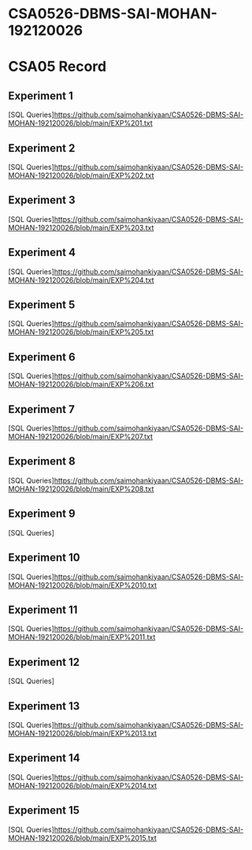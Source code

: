 # CSA0526-DBMS-SAI-MOHAN-192120026
# CSA05 Record
## Experiment 1
[SQL Queries]https://github.com/saimohankiyaan/CSA0526-DBMS-SAI-MOHAN-192120026/blob/main/EXP%201.txt

## Experiment 2
[SQL Queries]https://github.com/saimohankiyaan/CSA0526-DBMS-SAI-MOHAN-192120026/blob/main/EXP%202.txt

## Experiment 3
[SQL Queries]https://github.com/saimohankiyaan/CSA0526-DBMS-SAI-MOHAN-192120026/blob/main/EXP%203.txt

## Experiment 4
[SQL Queries]https://github.com/saimohankiyaan/CSA0526-DBMS-SAI-MOHAN-192120026/blob/main/EXP%204.txt

## Experiment 5
[SQL Queries]https://github.com/saimohankiyaan/CSA0526-DBMS-SAI-MOHAN-192120026/blob/main/EXP%205.txt

## Experiment 6
[SQL Queries]https://github.com/saimohankiyaan/CSA0526-DBMS-SAI-MOHAN-192120026/blob/main/EXP%206.txt

## Experiment 7
[SQL Queries]https://github.com/saimohankiyaan/CSA0526-DBMS-SAI-MOHAN-192120026/blob/main/EXP%207.txt

## Experiment 8
[SQL Queries]https://github.com/saimohankiyaan/CSA0526-DBMS-SAI-MOHAN-192120026/blob/main/EXP%208.txt

## Experiment 9
[SQL Queries]

## Experiment 10
[SQL Queries]https://github.com/saimohankiyaan/CSA0526-DBMS-SAI-MOHAN-192120026/blob/main/EXP%2010.txt

## Experiment 11
[SQL Queries]https://github.com/saimohankiyaan/CSA0526-DBMS-SAI-MOHAN-192120026/blob/main/EXP%2011.txt

## Experiment 12
[SQL Queries]

## Experiment 13
[SQL Queries]https://github.com/saimohankiyaan/CSA0526-DBMS-SAI-MOHAN-192120026/blob/main/EXP%2013.txt

## Experiment 14
[SQL Queries]https://github.com/saimohankiyaan/CSA0526-DBMS-SAI-MOHAN-192120026/blob/main/EXP%2014.txt

## Experiment 15
[SQL Queries]https://github.com/saimohankiyaan/CSA0526-DBMS-SAI-MOHAN-192120026/blob/main/EXP%2015.txt


